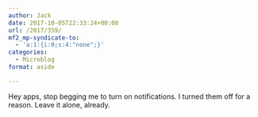```yaml
---
author: Jack
date: 2017-10-05T22:33:24+00:00
url: /2017/359/
mf2_mp-syndicate-to:
  - 'a:1:{i:0;s:4:"none";}'
categories:
  - Microblog
format: aside

---
```

Hey apps, stop begging me to turn on notifications. I turned them off for a reason. Leave it alone, already.